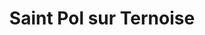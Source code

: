 ---
title: Saint Pol sur Ternoise
url: /saint-pol-sur-ternoise/
latitude: 50.372
longitude: 2.332
---